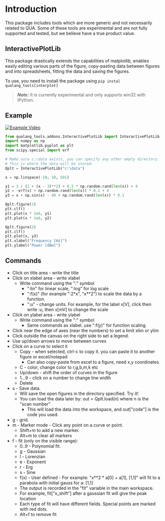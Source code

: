 # Introduction
This package includes tools which are more generic and not necessarily related to QUA.
Some of these tools are experimental and are not fully supported and tested, but we believe have a true product value.

## InteractivePlotLib
This package drastically extends the capabilities of matplotlib, enables easily editing various parts of the figure, 
copy-pasting data between figures and into spreadsheets, fitting the data and saving the figures.

To use, you need to install the package using `pip instal qualang_tools[interplot]`

> **_Note:_** It is currently experimental and only supports win32 with IPython.

## Example

[![Example Video](InteractivePlotLib_demonstration.png)](https://www.youtube.com/watch?v=LaaNTySw1fY "Example Video")

```python
from qualang_tools.addons.InteractivePlotLib import InteractivePlotLib 
import numpy as np
import matplotlib.pyplot as plt
from scipy.special import erf

# Make sure c:\data exists, you can specify any other empty directory.
# This is where the data will be stored.
Qplt = InteractivePlotLib("c:\data")

x = np.linspace(-10, 10, 501)

y1 = 3 / (1 + (x - 3)**2) + 0.5 * np.random.rand(len(x)) + 4
y2 = -erf(x) + np.random.rand(len(x)) * 0.1 + 4
y3 = x + np.sin(x) - 40 + np.random.rand(len(x)) * 0.1

Qplt.figure(1)
plt.clf()
plt.plot(x * 1e6, y1)
plt.plot(x * 1e6, y2)

Qplt.figure(2)
plt.clf()
plt.plot(x, y3)
plt.xlabel("Frequency [Hz]")
plt.ylabel("Power [dBm]")
```

## Commands
- Click on title area - write the title
- Click on xlabel area - write xlabel
  - Write command using the ":" symbol
    - ":lin" for linear scale, ":log" for log scale
    - ":f(x)" (for example ":2*x", "x**2") to scale the data by a function.
    - ":u" - change units. For example, for the label x[V], click then write :u, then x[mV] to change the scale
- Click on ylabel area - write ylabel
  - Write command using the ":" symbol
    - Same commands as xlabel. use ":f(y)" for function scaling.
- Click near the edge of axes (near the numbers) to set a limit xlim or ylim
- Click outside the canvas on the right side to set a legend.
- Use up/down arrows to move between curves
- Click on a curve to select it
  - Copy - when selected, ctrl-c to copy it. you can paste it to another figure or excel/notepad
    - Can also copy-paste from excel to a figure, need x,y coordinates.
  - C - color, change color to r,g,b,m,k etc
  - Up/down - shift the order of curves in the figure
  - 1...9 - click on a number to change line width
  - Delete
- s - Save data.
  - Will save the open figures in the directory specified. Try it!
  - You can load the data later by: out = Qplt.load(n) where n is the "scan number"
    - This will load the data into the workspace, and out["code"] is the code you used.
- g - grid.
- m - Marker mode - Click any point on a curve or point.
  - Shift+m to add a new marker.
  - Alt+m to clear all markers
- f - fit (only on the visible range):
  - 0..9 - Polynomial fit.
  - g - Gaussian
  - l - Lorenzian
  - e - Exponent
  - r - Erg
  - s - Sine
  - f(x) - User defined - For example: "x**2 * a[0] + a[1], [1,1]" will fit to a parabola with initial gauss for a: [1,1]
  - The output is recorded in the "fit" variable in the main workspace.
  - For example, fit["x_shift"] after a gaussian fit will give the peak location
  - Each type of fit will have different fields. Special points are marked with red dots.
  - Alt+f to remove fit